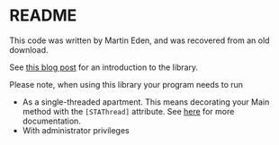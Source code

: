 # README #

This code was written by Martin Eden, and was recovered from an old download.

See [this blog post](http://www.lshift.net/blog/2013/03/25/programmatically-updating-local-policy-in-windows/) for an introduction to the library.

Please note, when using this library your program needs to run

* As a single-threaded apartment. This means decorating your Main method with the `[STAThread]` attribute. See [here](http://msdn.microsoft.com/en-gb/library/windows/desktop/ms680112(v=vs.85).aspx) for more documentation.
* With administrator privileges
